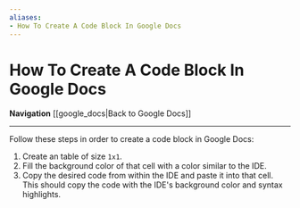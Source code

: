 ```yaml
---
aliases:
- How To Create A Code Block In Google Docs
---
```


# How To Create A Code Block In Google Docs
**Navigation**
[[google_docs|Back to Google Docs]]

---

Follow these steps in order to create a code block in Google Docs:
1. Create an table of size `1x1`.
2. Fill the background color of that cell with a color similar to the IDE.
3. Copy the desired code from within the IDE and paste it into that cell. This should copy the code with the IDE's background color and syntax highlights.